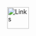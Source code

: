 <a href = "https://www.typs.kh.edu.tw/" >
<img src = "C:\Users\user\Downloads\1.png" height = "50" alt = "Links"> </a>